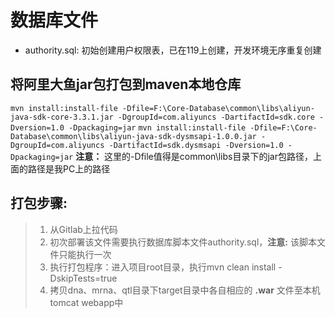 数据库文件
===
* authority.sql: 初始创建用户权限表，已在119上创建，开发环境无序重复创建

将阿里大鱼jar包打包到maven本地仓库
---
`mvn install:install-file -Dfile=F:\Core-Database\common\libs\aliyun-java-sdk-core-3.3.1.jar -DgroupId=com.aliyuncs -DartifactId=sdk.core -Dversion=1.0 -Dpackaging=jar`
`mvn install:install-file -Dfile=F:\Core-Database\common\libs\aliyun-java-sdk-dysmsapi-1.0.0.jar -DgroupId=com.aliyuncs -DartifactId=sdk.dysmsapi -Dversion=1.0 -Dpackaging=jar`
**注意：** 这里的-Dfile值得是common\libs目录下的jar包路径，上面的路径是我PC上的路径

打包步骤:
---
>1. 从Gitlab上拉代码
>2. 初次部署该文件需要执行数据库脚本文件authority.sql，**注意:** 该脚本文件只能执行一次
>3. 执行打包程序：进入项目root目录，执行mvn clean install -DskipTests=true
>4. 拷贝dna、mrna、qtl目录下target目录中各自相应的 **.war** 文件至本机tomcat webapp中
